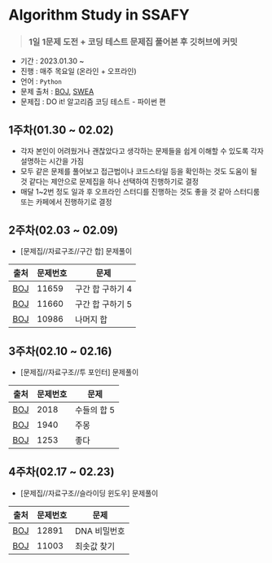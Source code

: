 # Algorithm Study in SSAFY

> ### 1일 1문제 도전 + 코딩 테스트 문제집 풀어본 후 깃허브에 커밋

- 기간 : 2023.01.30 ~ 
- 진행 : 매주 목요일 (온라인 + 오프라인)
- 언어 : `Python`
- 문제 출처 : [BOJ](https://www.acmicpc.net/ "Baekjoon Online Judge"), [SWEA](https://swexpertacademy.com/main/main.do "SW Expert Academy")
- 문제집 : DO it! 알고리즘 코딩 테스트 - 파이썬 편

## 1주차(01.30 ~ 02.02)
- 각자 본인이 어려웠거나 괜찮았다고 생각하는 문제들을 쉽게 이해할 수 있도록 각자 설명하는 시간을 가짐
- 모두 같은 문제를 풀어보고 접근법이나 코드스타일 등을 확인하는 것도 도움이 될 것 같다는 제안으로 문제집을 하나 선택하여 진행하기로 결정
- 매달 1~2번 정도 일과 후 오프라인 스터디를 진행하는 것도 좋을 것 같아 스터디룸 또는 카페에서 진행하기로 결정

## 2주차(02.03 ~ 02.09)
- [문제집//자료구조//구간 합] 문제풀이

| **출처** | **문제번호** | **문제** |
| -------- | ------------ | -------- |
|[BOJ](https://www.acmicpc.net/problem/11659)|11659|구간 합 구하기 4|
|[BOJ](https://www.acmicpc.net/problem/11660)|11660|구간 합 구하기 5|
|[BOJ](https://www.acmicpc.net/problem/10986)|10986|나머지 합|

## 3주차(02.10 ~ 02.16)
- [문제집//자료구조//투 포인터] 문제풀이

| **출처** | **문제번호** | **문제** |
| -------- | ------------ | -------- |
|[BOJ](https://www.acmicpc.net/problem/2018)|2018|수들의 합 5|
|[BOJ](https://www.acmicpc.net/problem/1940)|1940|주몽|
|[BOJ](https://www.acmicpc.net/problem/1253)|1253|좋다|

## 4주차(02.17 ~ 02.23)
- [문제집//자료구조//슬라이딩 윈도우] 문제풀이

| **출처** | **문제번호** | **문제** |
| -------- | ------------ | -------- |
|[BOJ](https://www.acmicpc.net/problem/12891)|12891|DNA 비밀번호|
|[BOJ](https://www.acmicpc.net/problem/11003)|11003|최솟값 찾기|